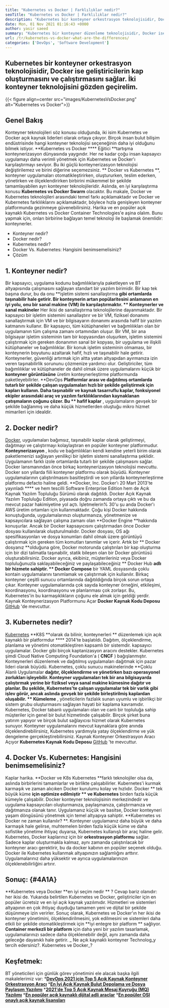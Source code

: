 ```yaml
---
title: "Kubernetes vs Docker | Farklılıklar nedir?" 
seoTitle: "Kubernetes vs Docker | Farklılıklar nedir?" 
description: "Kubernetes bir konteyner orkestrasyon teknolojisidir, Docker ise konteynerler oluşturmak ve çalıştırmak için bir teknolojidir. Kubernetes vs Docker'ı inceleyelim." 
date: Mon, 01 Nov 2021 01:16:43 +0000
author: yasir saeed
summary: "Kubernetes bir konteyner düzenleme teknolojisidir, Docker ise geliştiricilerin kap oluşturmasını ve çalıştırmasını sağlar. İki konteyner teknolojisini gözden geçirelim." 
url: /tr/kubernetes-vs-docker-what-are-the-differences/
categories: ['DevOps', 'Software Development']
---
```


## Kubernetes bir konteyner orkestrasyon teknolojisidir, Docker ise geliştiricilerin kap oluşturmasını ve çalıştırmasını sağlar. İki konteyner teknolojisini gözden geçirelim.

{{< figure align=center src="images/KubernetesVsDocker.png" alt="Kubernetes vs Docker">}}


## **Genel Bakış** 
Konteyner teknolojileri söz konusu olduğunda, iki isim Kubernetes ve Docker açık kaynak liderleri olarak ortaya çıkıyor. Birçok insan bulut bilişim endüstrisinde hangi konteyner teknolojisi seçeneğinin daha iyi olduğunu bilmek istiyor. **Kubernetes vs Docker  ****  Eğitici  **tartışma konteynerizasyon dünyasında yaygındır. Her ne kadar çoğu insan kapsayıcı uygulamayı daha verimli yönetmek için Kubernetes ve Docker'ı karşılaştırmayı seviyor. Bu iki güçlü konteynerizasyon teknolojisi değiştirilemez ve birini diğerine seçemezsiniz. **  Docker vs Kubernetes **, konteyner uygulamaları otomatikleştirirken, oluştururken, teslim ederken, yönetirken ve ölçeklendirirken birbirini mükemmel bir şekilde tamamlayabilen ayrı konteyner teknolojileridir. Aslında, en iyi karşılaştırma konusu  **Kubernetes vs Docker Swarm**   olacaktır.
Bu makale, Docker ve Kubernetes teknolojileri arasındaki temel farkı açıklamaktadır ve Docker ve Kubernetes farklılıklarını açıklamaktadır, böylece hızla genişleyen konteyner platformunda gezinmeye güvenebilirsiniz. Harika ve en popüler açık kaynaklı Kubernetes vs Docker Container Technologies'e aşina olalım. Bunu yapmak için, onları birbirine bağlayan temel teknoloji ile başlamak önemlidir: konteynerler.
  * Konteyner nedir?
  * Docker nedir?
  * Kubernetes nedir?
  * Docker Vs. Kubernetes: Hangisini benimsemelisiniz?
  * Çözüm

## 1. **Konteyner nedir?** 
Bir kapsayıcı, uygulama kodunu bağımlılıklarıyla paketleyen ve BT altyapısında çalışmasını sağlayan standart bir yazılım birimidir. Bir kap tek başına durur, bu da onu **işletim sistemi sanallaştırma  **gibi ortamlarda taşınabilir hale getirir. Bir konteynerin artan popülaritesini anlamanın en iyi yolu, onu bir sanal makine (VM) ile karşılaştırmaktır. **  Konteynerler ve sanal makineler**  Her ikisi de sanallaştırma teknolojilerine dayanmaktadır. Bir kapsayıcı bir işletim sistemini sanallaştırır ve bir VM, fiziksel donanımı sanallaştırmak için VM ve bir bilgisayarın donanımı arasında hafif bir yazılım katmanını kullanır.
Bir kapsayıcı, tüm kütüphaneleri ve bağımlılıkları olan bir uygulamanın tüm çalışma zamanı ortamından oluşur. Bir VM, bir ana bilgisayar işletim sisteminin tam bir kopyasından oluşurken, işletim sistemini çalıştırmak için gereken donanımın sanal bir kopyası, bir uygulama ve ilişkili kütüphaneler ve bağımlılıklar. Bir konuk işletim sisteminin olmaması, bir konteynerin boyutunu azaltarak hafif, hızlı ve taşınabilir hale getirir. Konteynerler, güvenliği artırmak için altta yatan altyapıdan ayırmanıza izin veren taşınabilirlik sorununu çözmenize yardımcı olur. Geliştiriciler, tüm bağımlılıklar ve kütüphaneler de dahil olmak üzere uygulamalarını küçük bir **konteyner görüntüsüne**  üretim konteynerleştirme platformunda paketleyebilirler.
**DevOps  **Platformlar arası ve dağıtılmış ortamlarda tutarlı bir şekilde çalışan uygulamaları hızlı bir şekilde geliştirmek için kapları kullanın. Daha taşınabilir ve kaynak tasarruflu kaplar, fonksiyonel ekipler arasındaki araç ve yazılım farklılıklarından kaynaklanan çatışmaların çoğunu çözer. Bu **  hafif kaplar** , uygulamaların gevşek bir şekilde bağlanmış ve daha küçük hizmetlerden oluştuğu mikro hizmet mimarileri için idealdir.

## 2. **Docker nedir?** 
[Docker][1], uygulamaları bağımsız, taşınabilir kaplar olarak geliştirmeyi, dağıtmayı ve çalıştırmayı kolaylaştıran en popüler konteyner platformudur. **Konteynerizasyon** , kodu ve bağımlılıkları kendi kendine yeterli birim olarak paketlemenizi sağlayan yenilikçi bir işletim sistemi sanallaştırma şeklidir. Uygulamanın farklı izole ortamlarda tutarlı bir şekilde çalışmasını sağlar. Docker lansmanından önce birkaç konteynerizasyon teknolojisi mevcuttu. Docker son yıllarda fiili konteyner platformu olarak büyüdü. Konteyner uygulamalarının çalıştırılmasını basitleştirdi ve son yıllarda konteynerleştirme platformu defacto haline geldi.
**Docker, Inc. Docker'ı 20 Mart 2013'te yayınladı ****  ve hem tescilli Software Enterprise Edition hem de Açık Kaynak Yazılım Topluluğu Sürümü olarak dağıtıldı. Docker Açık Kaynak Yazılım Topluluğu Edition, piyasada doğru zamanda ortaya çıktı ve bu da mevcut pazar hakimiyetine yol açtı. İşletmelerin% 30'u şu anda Docker'ı AWS üretim ortamları için kullanmaktadır.
Çoğu kişi Docker hakkında konuştuğunda, uygulamalarınızı oluşturmanıza, yönetmenize ve kapsayıcılara sağlayan çalışma zamanı olan **Docker Engine  **hakkında konuşurlar. Ancak bir Docker kapsayıcısını çalıştırmadan önce Docker dosyası kullanılarak oluşturulmalıdır. Docker dosyası, OS ağı spesifikasyonları ve dosya konumları dahil olmak üzere görüntüyü çalıştırmak için gereken tüm komutları tanımlar ve içerir. Artık bir **  Docker dosyanız  **olduğuna göre, Docker motorunda çalıştırılan bir kap oluşturma için bir dizi talimatla taşınabilir, statik bileşen olan bir Docker görüntüsü oluşturabilirsiniz. Docker ayrıca, ekibiniz, müşterileriniz veya Docker topluluğunuzla saklayabileceğiniz ve paylaşabileceğiniz **  Docker Hub  **adlı bir hizmete sahiptir. **  Docker Compose**  bir YAML dosyasında çoklu kontain uygulamalarını tanımlamak ve çalıştırmak için kullanılır.
Birkaç konteyner çeşitli sunucu ortamlarında dağıtıldığında birçok sorun ortaya çıkar. Konteyner uygulamalarında çok sayıda konteyner örneğini, etkileşimi, koordinasyonu, koordinasyonu ve planlanması çok zorlaşır. Bu, Kubernetes'in bu karmaşıklıkların çoğunu ele almak için geldiği yerdir. Kaynak Konteynerizasyon Platformunu Açar **Docker Kaynak Kodu Deposu**  [GitHub][2] 'de mevcuttur.

## 3. **Kubernetes nedir?** 
[Kubernetes][3] **K8S  **olarak da bilinir, konteynerleri **  düzenlemek için açık kaynaklı bir platformdur  ****  2014'te başlatıldı. Dağıtım, ölçeklendirme, planlama ve yönetimi otomatikleştiren kapsamlı bir sistemdir. kapsayıcı uygulamalar. Docker gibi birçok kaptanizasyon aracını destekler. Kubernetes şimdi Cloud Native Computing Foundation'a ( **CNCF**  ) bağışlanmıştır. Konteynerleri düzenlemek ve dağıtılmış uygulamaları dağıtmak için pazar lideri olarak büyüdü.
Kubernetes, çoklu sunucu makinelerinde **Çoklu Alanlı Uygulamalar  **dağıtır, ölçeklendirme ve yönetirken bazı operasyonel zorlukları işleyebilir. Konteyner uygulamaları tek bir ana bilgisayarda çalıştırmak yerine bir fiziksel veya sanal makine kümesine dağıtır ve planlar. Bu şekilde, Kubernetes'te çalışan uygulamalar tek bir varlık gibi işlev görür, ancak aslında gevşek bir şekilde birleştirilmiş kaplardan oluşabilir. **  Kümeleme** , yöneticilerin fazlalık sunan uyumlu ve işbirlikçi bir sistem grubu oluşturmasını sağlayan hayati bir kaplama kavramıdır.
Kubernetes, Docker tabanlı uygulamaları olan ve canlı bir topluluğa sahip müşteriler için genel bir bulut hizmetinde çalışabilir. Birçok şirket buna yatırım yapıyor ve birçok bulut sağlayıcısı hizmet olarak Kubernetes sunuyor. Konteyner uygulamalarını mevcut kaynaklara göre anında ölçeklendirebilirsiniz, Kubernetes yardımıyla yatay ölçeklendirme ve yük dengeleme gerçekleştirebilirsiniz. Kaynak Konteyner Orkestrasyon Aracı Açıyor **Kubernetes Kaynak Kodu Deposu**  [GitHub][4] 'te mevcuttur.

## 4. Docker Vs. Kubernetes: Hangisini benimsemelisiniz?
Kaplar harika. **Docker ve K8s Kubernetes  **farklı teknolojiler olsa da, aslında birbirlerini tamamlarlar ve birlikte çalışabilirler. Kubernetes'i kurmak karmaşık ve zaman alıcıken Docker kurulumu kolay ve hızlıdır. Docker **  tek büyük küme  **için optimize edilmiştir **  ve Kubernetes**  birden fazla küçük kümeyle çalışabilir. Docker konteyner teknolojisinin merkezindedir ve uygulama kapsayıcıları oluşturmanıza, paylaşmanıza, çalıştırmanıza ve dağıtmanıza olanak tanır. Uygulamanız küçük ve basitse, Docker konteyneri yaşam döngüsünü yönetmek için temel altyapıya sahiptir.
**Kubernetes vs Docker ne zaman kullanılır? **. Konteyner uygulamanız daha büyük ve daha karmaşık hale gelirse, muhtemelen birden fazla küçük küme ve daha sofistike yönetime ihtiyaç duyarsa, Kubernetes kullanışlı bir araç haline gelir. Kubernetes, Docker kaplarınız için bir  **orkestrasyon platformu**   sağlar. Sadece kaplar oluşturmakla kalmaz, aynı zamanda çalıştırılacak bir konteyner aracı gerektirir, bu da docker kabının en popüler seçenek olduğu. Docker ile Kubernetes kullanmak altyapınızın sağlamlığını arttırır. Uygulamalarınız daha yüksektir ve ayrıca uygulamalarınızın ölçeklenebilirliğini artırır.

## **Sonuç:** {#4A1A}
**Kubernetes veya Docker  **en iyi seçim nedir ** ? Cevap bariz olanıdır: her ikisi de. Yukarıda belirtilen Kubernetes ve Docker, geliştiriciler için en popüler ücretsiz ve en iyi açık kaynak yazılımıdır. Hizmetleri ve sistemleri altyapının en çok ihtiyaç duyduğu tamamen yeni ve dijital bir şekilde düşünmeye izin verirler. Sonuç olarak, Kubernetes ve Docker'ın her ikisi de konteyner yönetimini, ölçeklendirilmesini, yok edilmesini ve sistemleri daha etkili bir şekilde otomatikleştirmek için  **iyi entegre bir platform **  sağlıyor.  **Container merkezli bir platform**   için daha yeni bir yazılım tasarlamak, uygulamalarınızı sadece daha ölçeklenebilir değil, aynı zamanda daha geleceğe dayanıklı hale getirir.
_ Ne açık kaynaklı konteyner Technolog_y tercih edersiniz?. Kubernetes ve Docker_?

## Keşfetmek:
BT yöneticileri için günlük görev yönetimini ele alacak başka ilgili makalelerimiz var:
  ***[DevOps 2021 için Top 5 Açık Kaynak Konteyner Orkestrasyon Aracı][6]** 
  ***[En İyi Açık Kaynak Bulut Depolama ve Dosya Paylaşım Yazılımı][7]** 
  ***[2021'de Top 5 Açık Kaynak Mesaj Kuyruğu (MQ) Yazılımı][8]** 
  ***[En popüler açık kaynaklı dijital adli araçlar][9]** 
  ***[En popüler OSI onaylı açık kaynak lisansları][10]** 

  
[1]: https://www.docker.com/
[2]: https://github.com/docker
[3]: https://kubernetes.io/
[4]: https://github.com/kubernetes/kubernetes
[5]: mailto:yasir.saeed@aspose.com
[6]: https://blog.containerize.com/devops/top-5-open-source-container-orchestration-tools-for-devops-in-2021/
[7]: https://products.containerize.com/backup-and-sync/
[8]: https://blog.containerize.com/message-queue-software/top-5-open-source-message-queue-software-in-2021/
[9]: https://blog.containerize.com/digital-forensic-tools/top-5-open-source-digital-forensic-tools-in-2021/
[10]: https://blog.containerize.com/licenses-standards/top-5-most-popular-osi-approved-open-source-licenses-of-2021/
